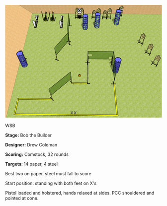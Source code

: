 ![Bob the Builder](Stage%20Design.png)

WSB

<b>Stage:</b> Bob the Builder

<b>Designer:</b> Drew Coleman

<b>Scoring:</b> Comstock, 32 rounds

<b>Targets: </b>14 paper, 4 steel

Best two on paper, steel must fall to score

Start position: standing with both feet on X's

Pistol loaded and holstered, hands relaxed at sides. PCC shouldered and pointed at cone.
